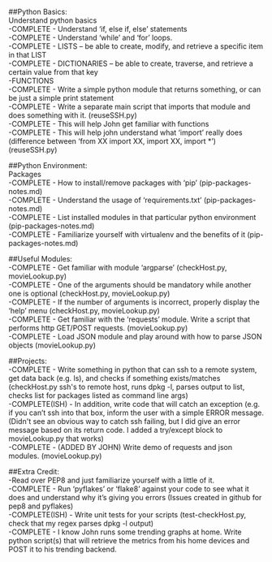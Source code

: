 ##Python Basics:  
Understand python basics  
-COMPLETE - Understand ‘if, else if, else’ statements  
-COMPLETE - Understand ‘while’ and ‘for’ loops.  
-COMPLETE - LISTS – be able to create, modify, and retrieve a specific item in that LIST  
-COMPLETE - DICTIONARIES – be able to create, traverse, and retrieve a certain value from that key  
-FUNCTIONS  
  -COMPLETE - Write a simple python module that returns something, or can be just a simple print statement  
  -COMPLETE - Write a separate main script that imports that module and does something with it. (reuseSSH.py)  
  -COMPLETE - This will help John get familiar with functions  
  -COMPLETE - This will help john understand what ‘import’ really does (difference between ‘from XX import XX, import XX, import *’) (reuseSSH.py)  

##Python Environment:  
Packages  
-COMPLETE - How to install/remove packages with ‘pip’ (pip-packages-notes.md)  
-COMPLETE - Understand the usage of ‘requirements.txt’ (pip-packages-notes.md)  
-COMPLETE - List installed modules in that particular python environment (pip-packages-notes.md)  
-COMPLETE - Familiarize yourself with virtualenv and the benefits of it (pip-packages-notes.md)  

##Useful Modules:  
-COMPLETE - Get familiar with module ‘argparse’ (checkHost.py, movieLookup.py)  
  -COMPLETE - One of the arguments should be mandatory while another one is optional (checkHost.py, movieLookup.py)  
  -COMPLETE - If the number of arguments is incorrect, properly display the ‘help’ menu (checkHost.py, movieLookup.py)  
-COMPLETE - Get familiar with the ‘requests’ module. Write a script that performs http GET/POST requests. (movieLookup.py)  
-COMPLETE - Load JSON module and play around with how to parse JSON objects (movieLookup.py)  

##Projects:  
-COMPLETE - Write something in python that can ssh to a remote system, get data back (e.g. ls), and checks if something exists/matches (checkHost.py ssh's to remote host, runs dpkg -l, parses output to list, checks list for packages listed as command line args)  
  -COMPLETE(ISH) - In addition, write code that will catch an exception (e.g. if you can’t ssh into that box, inform the user with a simple ERROR message. (Didn't see an obvious way to catch ssh failing, but I did give an error message based on its return code.  I added a try/except block to movieLookup.py that works)  
-COMPLETE - (ADDED BY JOHN) Write demo of requests and json modules. (movieLookup.py)  

##Extra Credit:  
-Read over PEP8 and just familiarize yourself with a little of it.  
-COMPLETE - Run ‘pyflakes’ or ‘flake8’ against your code to see what it does and understand why it’s giving you errors (Issues created in github for pep8 and pyflakes)  
-COMPLETE(ISH) - Write unit tests for your scripts (test-checkHost.py, check that my regex parses dpkg -l output)  
-COMPLETE - I know John runs some trending graphs at home. Write python script(s) that will retrieve the metrics from his home devices and POST it to his trending backend. 
